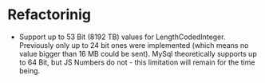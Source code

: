 # Refactorinig

* Support up to 53 Bit (8192 TB) values for LengthCodedInteger. Previously only
  up to 24 bit ones were implemented (which means no value bigger than
  16 MB could be sent). MySql theoretically supports up to 64 Bit, but JS
  Numbers do not - this limitation will remain for the time being.
